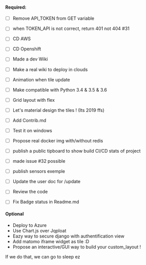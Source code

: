 #### Required:
* [ ] Remove API_TOKEN from GET variable
* [ ] when TOKEN_API is not correct, return 401 not 404 #31
* [ ] CD AWS
* [ ] CD Openshift
* [ ] Made a dev Wiki
* [ ] Make a real wiki to deploy in clouds
* [ ] Animation when tile update
* [ ] Make compatible with Python 3.4 & 3.5 & 3.6
* [ ] Grid layout with flex
* [ ] Let's material design the tiles ! (Its 2019 ffs)
* [ ] Add Contrib.md
* [ ] Test it on windows
* [ ] Propose real docker img with/without redis
* [ ] publish a public tipboard to show build CI/CD stats of project
* [ ] made issue #32 possible
* [ ] publish sensors exemple
* [ ] Update the user doc for /update
* [ ] Review the code
* [ ] Fix Badge status in Readme.md


#### Optional

* Deploy to Azure
* Use Chart.js over Jqploat
* Eazy way to secure django with authentification view
* Add matomo iframe widget as tile :D
* Propose an interactive/GUI way to build your custom_layout !


If we do that, we can go to sleep ez

